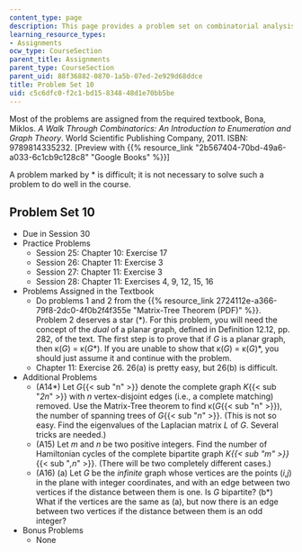 ```yaml
---
content_type: page
description: This page provides a problem set on combinatorial analysis.
learning_resource_types:
- Assignments
ocw_type: CourseSection
parent_title: Assignments
parent_type: CourseSection
parent_uid: 88f36882-0870-1a5b-07ed-2e929d68ddce
title: Problem Set 10
uid: c5c6dfc0-f2c1-bd15-8348-48d1e70bb5be
---
```


Most of the problems are assigned from the required textbook, Bona, Miklos. _A Walk Through Combinatorics: An Introduction to Enumeration and Graph Theory_. World Scientific Publishing Company, 2011. ISBN: 9789814335232. \[Preview with {{% resource_link "2b567404-70bd-49a6-a033-6c1cb9c128c8" "Google Books" %}}\]

A problem marked by \* is difficult; it is not necessary to solve such a problem to do well in the course.

Problem Set 10
--------------

*   Due in Session 30
*   Practice Problems
    *   Session 25: Chapter 10: Exercise 17
    *   Session 26: Chapter 11: Exercise 3
    *   Session 27: Chapter 11: Exercise 3
    *   Session 28: Chapter 11: Exercises 4, 9, 12, 15, 16
*   Problems Assigned in the Textbook
    *   Do problems 1 and 2 from the {{% resource_link 2724112e-a366-79f8-2dc0-4f0b2f4f355e "Matrix-Tree Theorem (PDF)" %}}. Problem 2 deserves a star (\*). For this problem, you will need the concept of the _dual_ of a planar graph, defined in Definition 12.12, pp. 282, of the text. The first step is to prove that if _G_ is a planar graph, then κ(_G_) = κ(_G_\*). If you are unable to show that κ(_G_) = κ(_G_)\*, you should just assume it and continue with the problem.
    *   Chapter 11: Exercise 26. 26(a) is pretty easy, but 26(b) is difficult.
*   Additional Problems
    *   (A14\*) Let _G_{{< sub "n" >}} denote the complete graph _K_{{< sub "_2n_" >}} with _n_ vertex-disjoint edges (i.e., a complete matching) removed. Use the Matrix-Tree theorem to find κ(_G_{{< sub "n" >}}), the number of spanning trees of _G_{{< sub "_n_" >}}. (This is not so easy. Find the eigenvalues of the Laplacian matrix _L_ of _G_. Several tricks are needed.)
    *   (A15) Let _m_ and _n_ be two positive integers. Find the number of Hamiltonian cycles of the complete bipartite graph _K{{< sub "m" >}}_{{< sub "_,n_" >}}. (There will be two completely different cases.)
    *   (A16) (a) Let _G_ be the _infinite_ graph whose vertices are the points (_i_,_j_) in the plane with integer coordinates, and with an edge between two vertices if the distance between them is one. Is _G_ bipartite? (b\*) What if the vertices are the same as (a), but now there is an edge between two vertices if the distance between them is an odd integer?
*   Bonus Problems
    *   None